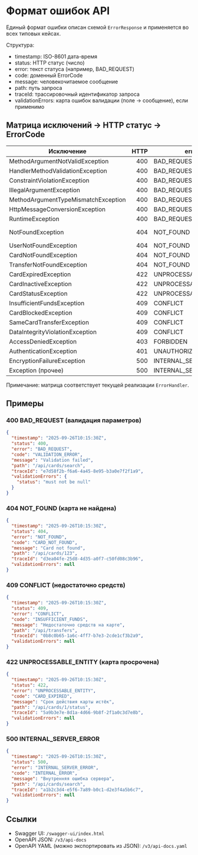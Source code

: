 # Формат ошибок API

Единый формат ошибки описан схемой `ErrorResponse` и применяется во всех типовых кейсах.

Структура:
- timestamp: ISO-8601 дата-время
- status: HTTP статус (число)
- error: текст статуса (например, BAD_REQUEST)
- code: доменный ErrorCode
- message: человекочитаемое сообщение
- path: путь запроса
- traceId: трассировочный идентификатор запроса
- validationErrors: карта ошибок валидации (поле -> сообщение), если применимо

## Матрица исключений → HTTP статус → ErrorCode

| Исключение | HTTP | error | ErrorCode |
|---|---:|---|---|
| MethodArgumentNotValidException | 400 | BAD_REQUEST | VALIDATION_ERROR |
| HandlerMethodValidationException | 400 | BAD_REQUEST | VALIDATION_ERROR |
| ConstraintViolationException | 400 | BAD_REQUEST | VALIDATION_ERROR |
| IllegalArgumentException | 400 | BAD_REQUEST | BAD_REQUEST |
| MethodArgumentTypeMismatchException | 400 | BAD_REQUEST | BAD_REQUEST |
| HttpMessageConversionException | 400 | BAD_REQUEST | BAD_REQUEST |
| RuntimeException | 400 | BAD_REQUEST | BAD_REQUEST |
| NotFoundException | 404 | NOT_FOUND | NOT_FOUND (или уточнённый) |
| UserNotFoundException | 404 | NOT_FOUND | USER_NOT_FOUND |
| CardNotFoundException | 404 | NOT_FOUND | CARD_NOT_FOUND |
| TransferNotFoundException | 404 | NOT_FOUND | TRANSFER_NOT_FOUND |
| CardExpiredException | 422 | UNPROCESSABLE_ENTITY | CARD_EXPIRED |
| CardInactiveException | 422 | UNPROCESSABLE_ENTITY | CARD_INACTIVE |
| CardStatusException | 422 | UNPROCESSABLE_ENTITY | BAD_REQUEST |
| InsufficientFundsException | 409 | CONFLICT | INSUFFICIENT_FUNDS |
| CardBlockedException | 409 | CONFLICT | CARD_BLOCKED |
| SameCardTransferException | 409 | CONFLICT | SAME_CARD_TRANSFER |
| DataIntegrityViolationException | 409 | CONFLICT | DATA_INTEGRITY_VIOLATION |
| AccessDeniedException | 403 | FORBIDDEN | ACCESS_DENIED |
| AuthenticationException | 401 | UNAUTHORIZED | AUTHENTICATION_FAILED |
| EncryptionFailureException | 500 | INTERNAL_SERVER_ERROR | ENCRYPTION_FAILURE |
| Exception (прочее) | 500 | INTERNAL_SERVER_ERROR | INTERNAL_ERROR |

Примечание: матрица соответствует текущей реализации `ErrorHandler`.

## Примеры

### 400 BAD_REQUEST (валидация параметров)
```json
{
  "timestamp": "2025-09-26T10:15:30Z",
  "status": 400,
  "error": "BAD_REQUEST",
  "code": "VALIDATION_ERROR",
  "message": "Validation failed",
  "path": "/api/cards/search",
  "traceId": "e7d58f2b-f6a6-4a45-8e95-b3a0e7f2f1a9",
  "validationErrors": {
    "status": "must not be null"
  }
}
```

### 404 NOT_FOUND (карта не найдена)
```json
{
  "timestamp": "2025-09-26T10:15:30Z",
  "status": 404,
  "error": "NOT_FOUND",
  "code": "CARD_NOT_FOUND",
  "message": "Card not found",
  "path": "/api/cards/123",
  "traceId": "d3ea04fe-25d8-4d35-a0f7-c50fd08c3b96",
  "validationErrors": null
}
```

### 409 CONFLICT (недостаточно средств)
```json
{
  "timestamp": "2025-09-26T10:15:30Z",
  "status": 409,
  "error": "CONFLICT",
  "code": "INSUFFICIENT_FUNDS",
  "message": "Недостаточно средств на карте",
  "path": "/api/transfers",
  "traceId": "0b8c0b65-1a6c-4ff7-b7e3-2cde1cf3b2a9",
  "validationErrors": null
}
```

### 422 UNPROCESSABLE_ENTITY (карта просрочена)
```json
{
  "timestamp": "2025-09-26T10:15:30Z",
  "status": 422,
  "error": "UNPROCESSABLE_ENTITY",
  "code": "CARD_EXPIRED",
  "message": "Срок действия карты истёк",
  "path": "/api/cards/1/status",
  "traceId": "5a9b3e7e-8d1a-4d66-9b8f-2f1a0c3d7e8b",
  "validationErrors": null
}
```

### 500 INTERNAL_SERVER_ERROR
```json
{
  "timestamp": "2025-09-26T10:15:30Z",
  "status": 500,
  "error": "INTERNAL_SERVER_ERROR",
  "code": "INTERNAL_ERROR",
  "message": "Внутренняя ошибка сервера",
  "path": "/api/cards/search",
  "traceId": "a1b2c3d4-e5f6-7a89-b0c1-d2e3f4a5b6c7",
  "validationErrors": null
}
```

## Ссылки
- Swagger UI: `/swagger-ui/index.html`
- OpenAPI JSON: `/v3/api-docs`
- OpenAPI YAML (можно экспортировать из JSON): `/v3/api-docs.yaml`

